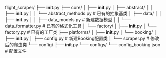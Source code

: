 flight_scraper/
├── __init__.py
├── core/
│   ├── __init__.py
│   ├── abstract/
│   │   ├── __init__.py
│   │   └── abstract_methods.py  # 已有的抽象基类
│   ├── data/
│   │   ├── __init__.py
│   │   ├── data_models.py       # 新建数据模型
│   │   └── data_formatter.py    # 已有的格式化工具
│   └── factory/
│       ├── __init__.py
│       └── factory.py           # 已有的工厂类
├── platforms/
│   ├── __init__.py
│   └── booking/
│       ├── __init__.py
│       ├── config.py            # 新建Booking配置类
│       └── scraper.py           # 修改后的爬虫类
└── config/
    ├── __init__.py
    └── configs/
        └── config_booking.json  # 配置文件